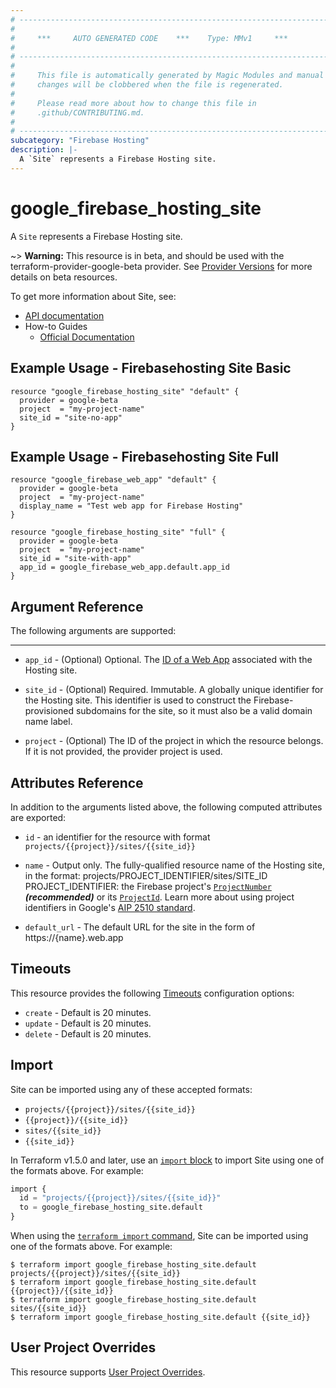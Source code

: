 ```yaml
---
# ----------------------------------------------------------------------------
#
#     ***     AUTO GENERATED CODE    ***    Type: MMv1     ***
#
# ----------------------------------------------------------------------------
#
#     This file is automatically generated by Magic Modules and manual
#     changes will be clobbered when the file is regenerated.
#
#     Please read more about how to change this file in
#     .github/CONTRIBUTING.md.
#
# ----------------------------------------------------------------------------
subcategory: "Firebase Hosting"
description: |-
  A `Site` represents a Firebase Hosting site.
---
```


# google\_firebase\_hosting\_site

A `Site` represents a Firebase Hosting site.

~> **Warning:** This resource is in beta, and should be used with the terraform-provider-google-beta provider.
See [Provider Versions](https://terraform.io/docs/providers/google/guides/provider_versions.html) for more details on beta resources.

To get more information about Site, see:

* [API documentation](https://firebase.google.com/docs/reference/hosting/rest/v1beta1/projects.sites)
* How-to Guides
    * [Official Documentation](https://firebase.google.com/docs/hosting)

## Example Usage - Firebasehosting Site Basic


```hcl
resource "google_firebase_hosting_site" "default" {
  provider = google-beta
  project  = "my-project-name"
  site_id = "site-no-app"
}
```
## Example Usage - Firebasehosting Site Full


```hcl
resource "google_firebase_web_app" "default" {
  provider = google-beta
  project  = "my-project-name"
  display_name = "Test web app for Firebase Hosting"
}

resource "google_firebase_hosting_site" "full" {
  provider = google-beta
  project  = "my-project-name"
  site_id = "site-with-app"
  app_id = google_firebase_web_app.default.app_id
}
```

## Argument Reference

The following arguments are supported:



- - -


* `app_id` -
  (Optional)
  Optional. The [ID of a Web App](https://firebase.google.com/docs/reference/firebase-management/rest/v1beta1/projects.webApps#WebApp.FIELDS.app_id)
  associated with the Hosting site.

* `site_id` -
  (Optional)
  Required. Immutable. A globally unique identifier for the Hosting site. This identifier is
  used to construct the Firebase-provisioned subdomains for the site, so it must also be a valid
  domain name label.

* `project` - (Optional) The ID of the project in which the resource belongs.
    If it is not provided, the provider project is used.


## Attributes Reference

In addition to the arguments listed above, the following computed attributes are exported:

* `id` - an identifier for the resource with format `projects/{{project}}/sites/{{site_id}}`

* `name` -
  Output only. The fully-qualified resource name of the Hosting site, in the
  format: projects/PROJECT_IDENTIFIER/sites/SITE_ID PROJECT_IDENTIFIER: the
  Firebase project's
  [`ProjectNumber`](https://firebase.google.com/docs/reference/firebase-management/rest/v1beta1/projects#FirebaseProject.FIELDS.project_number) ***(recommended)*** or its
  [`ProjectId`](https://firebase.google.com/docs/reference/firebase-management/rest/v1beta1/projects#FirebaseProject.FIELDS.project_id).
  Learn more about using project identifiers in Google's
  [AIP 2510 standard](https://google.aip.dev/cloud/2510).

* `default_url` -
  The default URL for the site in the form of https://{name}.web.app


## Timeouts

This resource provides the following
[Timeouts](https://developer.hashicorp.com/terraform/plugin/sdkv2/resources/retries-and-customizable-timeouts) configuration options:

- `create` - Default is 20 minutes.
- `update` - Default is 20 minutes.
- `delete` - Default is 20 minutes.

## Import


Site can be imported using any of these accepted formats:

* `projects/{{project}}/sites/{{site_id}}`
* `{{project}}/{{site_id}}`
* `sites/{{site_id}}`
* `{{site_id}}`


In Terraform v1.5.0 and later, use an [`import` block](https://developer.hashicorp.com/terraform/language/import) to import Site using one of the formats above. For example:

```tf
import {
  id = "projects/{{project}}/sites/{{site_id}}"
  to = google_firebase_hosting_site.default
}
```

When using the [`terraform import` command](https://developer.hashicorp.com/terraform/cli/commands/import), Site can be imported using one of the formats above. For example:

```
$ terraform import google_firebase_hosting_site.default projects/{{project}}/sites/{{site_id}}
$ terraform import google_firebase_hosting_site.default {{project}}/{{site_id}}
$ terraform import google_firebase_hosting_site.default sites/{{site_id}}
$ terraform import google_firebase_hosting_site.default {{site_id}}
```

## User Project Overrides

This resource supports [User Project Overrides](https://registry.terraform.io/providers/hashicorp/google/latest/docs/guides/provider_reference#user_project_override).
